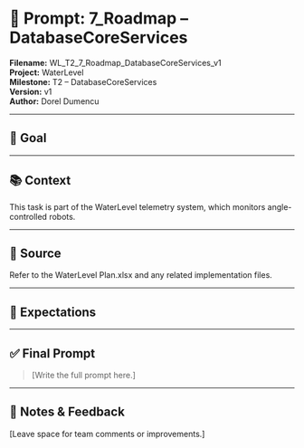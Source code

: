 # 📌 Prompt: 7_Roadmap – DatabaseCoreServices

**Filename:** WL_T2_7_Roadmap_DatabaseCoreServices_v1  
**Project:** WaterLevel  
**Milestone:** T2 – DatabaseCoreServices  
**Version:** v1  
**Author:** Dorel Dumencu

---

## 🎯 Goal



---

## 📚 Context

This task is part of the WaterLevel telemetry system, which monitors angle-controlled robots.

---

## 📂 Source

Refer to the WaterLevel Plan.xlsx and any related implementation files.

---

## 📐 Expectations

---

## ✅ Final Prompt

> [Write the full prompt here.]

---

## 🧠 Notes & Feedback

[Leave space for team comments or improvements.]
